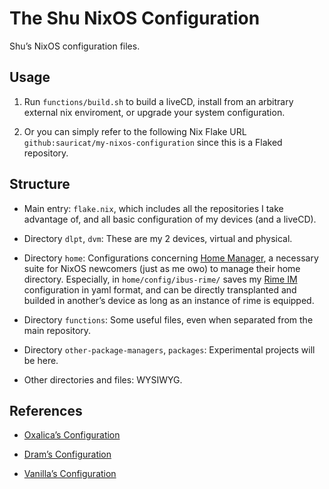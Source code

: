 # The Shu NixOS Configuration

Shu’s NixOS configuration files. 



## Usage

1. Run `functions/build.sh` to build a liveCD, install from an arbitrary external nix enviroment, or upgrade your system configuration. 

2. Or you can simply refer to the following Nix Flake URL `github:sauricat/my-nixos-configuration` since this is a Flaked repository. 

## Structure

- Main entry: `flake.nix`, which includes all the repositories I take advantage of, and all basic configuration of my devices (and a liveCD).

- Directory `dlpt`, `dvm`: These are my 2 devices, virtual and physical. 

- Directory `home`: Configurations concerning [Home Manager](https://github.com/nix-community/home-manager), a necessary suite for NixOS newcomers (just as me owo) to manage their home directory. Especially, in `home/config/ibus-rime/` saves my [Rime IM](https://rime.im/) configuration in yaml format, and can be directly transplanted and builded in another’s device as long as an instance of rime is equipped.  

- Directory `functions`: Some useful files, even when separated from the main repository. 

- Directory `other-package-managers`, `packages`: Experimental projects will be here. 

- Other directories and files: WYSIWYG.


## References

- [Oxalica’s Configuration](https://github.com/oxalica/nixos-config)

- [Dram’s Configuration](https://github.com/dramforever/config/)

- [Vanilla’s Configuration](https://github.com/VergeDX/config-nixpkgs)

